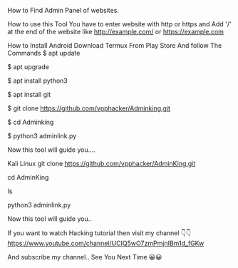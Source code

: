 ﻿How to Find Admin Panel of websites.

How to use this Tool
You have to enter website with http or https and
Add '/'  at the end of the website like http://example.com/ or https://example.com


How to Install 
Android 
Download Termux From Play Store 
And follow The Commands 
$ apt update 

$ apt upgrade 

$ apt install python3 

$ apt install git 

$ git clone https://github.com/vpphacker/Adminking.git

$ cd Adminking

$ python3 adminlink.py

Now this tool will guide you....

Kali Linux
git clone https://github.com/vpphacker/AdminKing.git

cd AdminKing

ls

python3 adminlink.py

Now this tool will guide you.. 

If you want to watch Hacking tutorial then visit my channel 👇👇
https://www.youtube.com/channel/UCIQ5wO7zmPmjnIBm1d_fGKw

And subscribe my channel.. 
See You Next Time 😀😀
